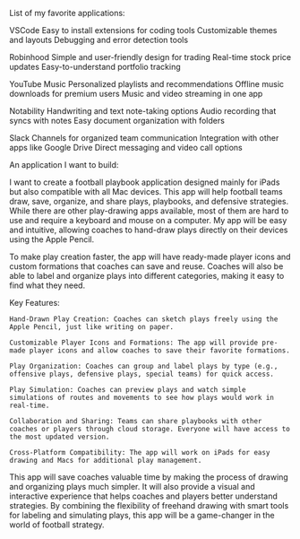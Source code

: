 List of my favorite applications:

VSCode
    Easy to install extensions for coding tools
    Customizable themes and layouts
    Debugging and error detection tools

Robinhood
    Simple and user-friendly design for trading
    Real-time stock price updates
    Easy-to-understand portfolio tracking
    
YouTube Music
    Personalized playlists and recommendations
    Offline music downloads for premium users
    Music and video streaming in one app
    
Notability
    Handwriting and text note-taking options
    Audio recording that syncs with notes
    Easy document organization with folders
    
Slack
    Channels for organized team communication
    Integration with other apps like Google Drive
    Direct messaging and video call options

An application I want to build:

I want to create a football playbook application designed mainly for iPads but also compatible with all Mac devices. This app will help football teams draw, save, organize, and share plays, playbooks, and defensive strategies. While there are other play-drawing apps available, most of them are hard to use and require a keyboard and mouse on a computer. My app will be easy and intuitive, allowing coaches to hand-draw plays directly on their devices using the Apple Pencil.

To make play creation faster, the app will have ready-made player icons and custom formations that coaches can save and reuse. Coaches will also be able to label and organize plays into different categories, making it easy to find what they need.

Key Features:
    
    Hand-Drawn Play Creation: Coaches can sketch plays freely using the Apple Pencil, just like writing on paper.
    
    Customizable Player Icons and Formations: The app will provide pre-made player icons and allow coaches to save their favorite formations.
    
    Play Organization: Coaches can group and label plays by type (e.g., offensive plays, defensive plays, special teams) for quick access.

    Play Simulation: Coaches can preview plays and watch simple simulations of routes and movements to see how plays would work in real-time.

    Collaboration and Sharing: Teams can share playbooks with other coaches or players through cloud storage. Everyone will have access to the most updated version.

    Cross-Platform Compatibility: The app will work on iPads for easy drawing and Macs for additional play management.

This app will save coaches valuable time by making the process of drawing and organizing plays much simpler. It will also provide a visual and interactive experience that helps coaches and players better understand strategies. By combining the flexibility of freehand drawing with smart tools for labeling and simulating plays, this app will be a game-changer in the world of football strategy.














